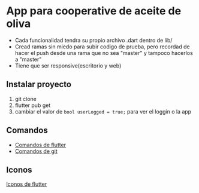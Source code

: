 # App para cooperative de aceite de oliva

- Cada funcionalidad tendra su propio archivo .dart dentro de lib/
- Cread ramas sin miedo para subir codigo de prueba, pero recordad de hacer el push desde una rama que no sea "master" y tampoco hacerlos a "master"
- Tiene que ser responsive(escritorio y web)

## Instalar proyecto
1. git clone
2. flutter pub get
3. cambiar el valor de `bool userLogged = true;` para ver el loggin o la app

## Comandos
- [Comandos de flutter](https://docs.flutter.dev/reference/flutter-cli)
- [Comandos de git](https://github.com/jm-willy/guia_git)

## Iconos
[Iconos de flutter](https://fonts.google.com/icons)